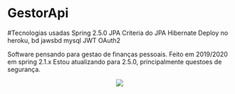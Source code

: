 # GestorApi

#Tecnologias usadas
Spring 2.5.0
JPA
Criteria do JPA
Hibernate
Deploy no heroku, bd jawsbd mysql
JWT
OAuth2


Software pensando para gestao de finanças pessoais. Feito em 2019/2020 em spring 2.1.x
Estou atualizando para 2.5.0, principalmente questoes de segurança.

<p align="center">
<img src="http://img.shields.io/static/v1?label=STATUS&message=EM%20DESENVOLVIMENTO&color=GREEN&style=for-the-badge"/>
</p>


